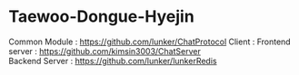 # Taewoo-Dongue-Hyejin

Common Module : https://github.com/lunker/ChatProtocol
Client : 
Frontend server : https://github.com/kimsin3003/ChatServer  
Backend Server : https://github.com/lunker/lunkerRedis

